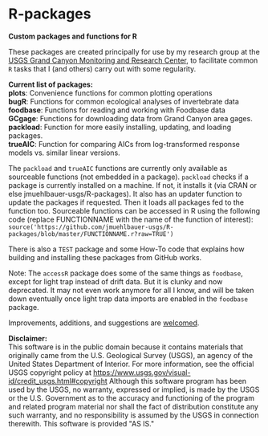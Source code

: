 # R-packages
**Custom packages and functions for R**

These packages are created principally for use by my research group at the [USGS Grand Canyon Monitoring and Research Center](https://www.usgs.gov/centers/sbsc/gcmrc), to facilitate common `R` tasks that I (and others) carry out with some regularity.  
  
__Current list of packages:__  
__plots__: Convenience functions for common plotting operations  
__bugR__: Functions for common ecological analyses of invertebrate data  
__foodbase__: Functions for reading and working with Foodbase data  
__GCgage__: Functions for downloading data from Grand Canyon area gages.   
__packload__: Function for more easily installing, updating, and loading packages.   
__trueAIC__: Function for comparing AICs from log-transformed response models vs. similar linear versions.   

The `packload` and `trueAIC` functions are currently only available as sourceable functions (not embedded in a package). `packload` checks if a package is currently installed on a machine. If not, it installs it (via CRAN or else jmuehlbauer-usgs/R-packages). It also has an updater function to update the packages if requested. Then it loads all packages fed to the function too. Sourceable functions can be accessed in R using the following code (replace FUNCTIONNAME with the name of the function of interest):
`source('https://github.com/jmuehlbauer-usgs/R-packages/blob/master/FUNCTIONNAME.r?raw=TRUE')`

There is also a `TEST` package and some How-To code that explains how building and installing these packages from GitHub works.  

Note: The `accessR` package does some of the same things as `foodbase`, except for light trap instead of drift data. But it is clunky and now deprecated. It may not even work anymore for all I know, and will be taken down eventually once light trap data imports are enabled in the `foodbase` package.  
  
Improvements, additions, and suggestions are [welcomed](mailto:jmuehlbauer@usgs.gov).  

__Disclaimer:__  
This software is in the public domain because it contains materials that originally came from the U.S. Geological Survey (USGS), an agency of the United States Department of Interior. For more information, see the official USGS copyright policy at https://www.usgs.gov/visual-id/credit_usgs.html#copyright Although this software program has been used by the USGS, no warranty, expressed or implied, is made by the USGS or the U.S. Government as to the accuracy and functioning of the program and related program material nor shall the fact of distribution constitute any such warranty, and no responsibility is assumed by the USGS in connection therewith. This software is provided "AS IS."